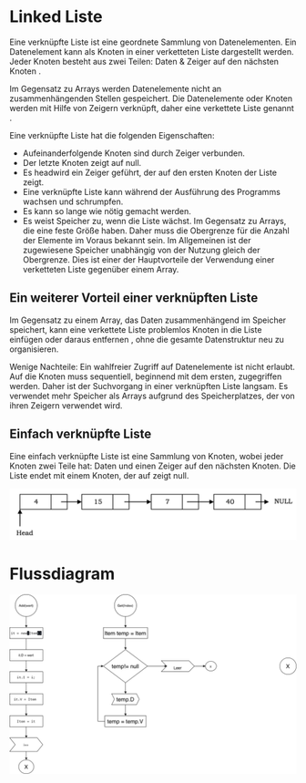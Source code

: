 # Linked Liste

Eine verknüpfte Liste ist eine geordnete Sammlung von Datenelementen. Ein Datenelement kann als Knoten in einer verketteten Liste dargestellt werden. Jeder Knoten besteht aus zwei Teilen: Daten & Zeiger auf den nächsten Knoten .

Im Gegensatz zu Arrays werden Datenelemente nicht an zusammenhängenden Stellen gespeichert. Die Datenelemente oder Knoten werden mit Hilfe von Zeigern verknüpft, daher eine verkettete Liste genannt .

Eine verknüpfte Liste hat die folgenden Eigenschaften: 
- Aufeinanderfolgende Knoten sind durch Zeiger verbunden.
- Der letzte Knoten zeigt auf null.
- Es headwird ein Zeiger geführt, der auf den ersten Knoten der Liste zeigt.
- Eine verknüpfte Liste kann während der Ausführung des Programms wachsen und schrumpfen.
- Es kann so lange wie nötig gemacht werden.
- Es weist Speicher zu, wenn die Liste wächst. Im Gegensatz zu Arrays, die eine feste Größe haben. Daher muss die Obergrenze für die Anzahl der Elemente im Voraus bekannt sein. Im Allgemeinen ist der zugewiesene Speicher unabhängig von der Nutzung gleich der Obergrenze. Dies ist einer der Hauptvorteile der Verwendung einer verketteten Liste gegenüber einem Array.



## Ein weiterer Vorteil einer verknüpften Liste
Im Gegensatz zu einem Array, das Daten zusammenhängend im Speicher speichert, kann eine verkettete Liste problemlos Knoten in die Liste einfügen oder daraus entfernen , ohne die gesamte Datenstruktur neu zu organisieren.

Wenige Nachteile:
Ein wahlfreier Zugriff auf Datenelemente ist nicht erlaubt. Auf die Knoten muss sequentiell, beginnend mit dem ersten, zugegriffen werden. Daher ist der Suchvorgang in einer verknüpften Liste langsam.
Es verwendet mehr Speicher als Arrays aufgrund des Speicherplatzes, der von ihren Zeigern verwendet wird.

## Einfach verknüpfte Liste

Eine einfach verknüpfte Liste ist eine Sammlung von Knoten, wobei jeder Knoten zwei Teile hat: Daten und einen Zeiger auf den nächsten Knoten. Die Liste endet mit einem Knoten, der auf zeigt null.

![a](img/simple_linkedlist.png)

# Flussdiagram

![a](img/Linkedlist_Diagram.drawio.png)
